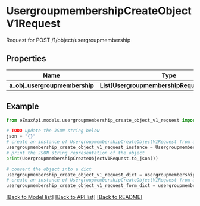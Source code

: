 # UsergroupmembershipCreateObjectV1Request

Request for POST /1/object/usergroupmembership

## Properties

Name | Type | Description | Notes
------------ | ------------- | ------------- | -------------
**a_obj_usergroupmembership** | [**List[UsergroupmembershipRequestCompound]**](UsergroupmembershipRequestCompound.md) |  | 

## Example

```python
from eZmaxApi.models.usergroupmembership_create_object_v1_request import UsergroupmembershipCreateObjectV1Request

# TODO update the JSON string below
json = "{}"
# create an instance of UsergroupmembershipCreateObjectV1Request from a JSON string
usergroupmembership_create_object_v1_request_instance = UsergroupmembershipCreateObjectV1Request.from_json(json)
# print the JSON string representation of the object
print(UsergroupmembershipCreateObjectV1Request.to_json())

# convert the object into a dict
usergroupmembership_create_object_v1_request_dict = usergroupmembership_create_object_v1_request_instance.to_dict()
# create an instance of UsergroupmembershipCreateObjectV1Request from a dict
usergroupmembership_create_object_v1_request_form_dict = usergroupmembership_create_object_v1_request.from_dict(usergroupmembership_create_object_v1_request_dict)
```
[[Back to Model list]](../README.md#documentation-for-models) [[Back to API list]](../README.md#documentation-for-api-endpoints) [[Back to README]](../README.md)


